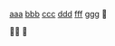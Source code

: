 [aaa](aaa)
[bbb](/bbb)
[ccc](./ccc)
[ddd](../ddd)
[fff](//fff.com)
[ggg](https://ggg.com)
:memo:

:memo::memo:
:pencil:
